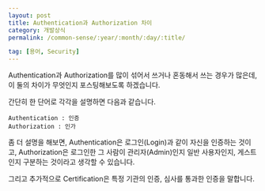 ```yaml
---
layout: post
title: Authentication과 Authorization 차이
category: 개발상식
permalink: /common-sense/:year/:month/:day/:title/

tag: [용어, Security]
---
```


Authentication과 Authorization를 많이 섞어서 쓰거나 혼동해서 쓰는 경우가 많은데, 이 둘의 차이가 무엇인지 포스팅해보도록 하겠습니다.

간단히 한 단어로 각각을 설명하면 다음과 같습니다.

~~~
Authentication : 인증
Authorization : 인가
~~~

좀 더 설명을 해보면, Authentication은 로그인(Login)과 같이 자신을 인증하는 것이고, Authorization은 로그인한 그 사람이 관리자(Admin)인지 일반 사용자인지, 게스트인지 구분하는 것이라고 생각할 수 있습니다.

그리고 추가적으로 Certification은 특정 기관의 인증, 심사를 통과한 인증을 말합니다.